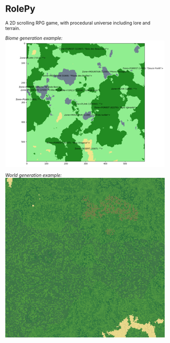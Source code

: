 # RolePy

A 2D scrolling RPG game, with procedural universe including lore and terrain.

*Biome generation example:*
![](img/biomes.png)

*World generation example:*
![](img/1358336837.png)
